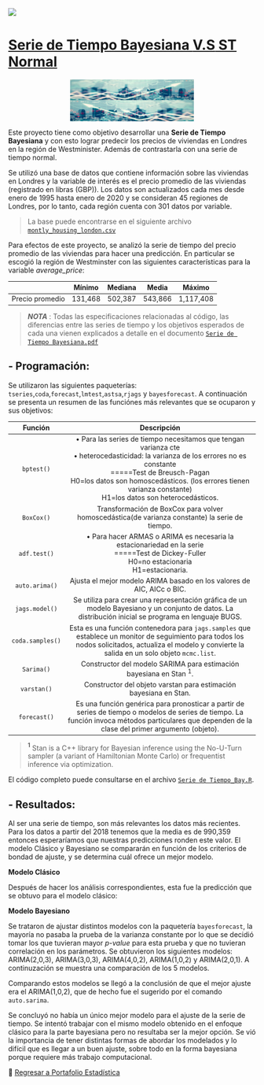  <a href="https://www.linkedin.com/in/melissamirandap/">
 <img src="https://img.shields.io/badge/Linked-in-blue">

# [Serie de Tiempo Bayesiana   **V.S**   ST Normal](https://github.com/MMiranda777/Estadistica/tree/main/Bayesiana)
<img src="Media/bay1.png" width="50%" style="display: block; margin: auto;" /><img src="Media/bay2.png" width="50%" style="display: block; margin: auto;" />

Este proyecto tiene como objetivo desarrollar una **Serie de Tiempo Bayesiana** y con esto lograr predecir los precios de viviendas en Londres en la región de Westminister. Además de contrastarla con una serie de tiempo normal.

Se utilizó una base de datos que contiene información sobre las viviendas en Londres y la variable de interés es el precio promedio de las viviendas (registrado en libras (GBP)). Los datos son actualizados cada mes desde enero de 1995 hasta enero de 2020 y se consideran 45 regiones de Londres, por lo tanto, cada región cuenta con 301 datos por variable.

> La base puede encontrarse en el siguiente archivo [`montly_housing_london.csv`](https://github.com/MMiranda777/Estadistica/blob/main/Bayesiana/housing_in_london_monthly_variables.csv)

Para efectos de este proyecto, se analizó la serie de tiempo del precio promedio de las viviendas para hacer una predicción. En particular se escogió la región de Westminster con las siguientes características para la variable _average_price_:

|                 |  Mínimo | Mediana |  Media  |   Máximo  |
|:---------------:|:-------:|:-------:|:-------:|:---------:|
| Precio promedio | 131,468 | 502,387 | 543,866 | 1,117,408 |

> _**NOTA**_ : Todas las especificaciones relacionadas al código, las diferencias entre las series de tiempo y los objetivos esperados de cada una vienen explicados a detalle en el documento [`Serie de Tiempo Bayesiana.pdf`](https://github.com/MMiranda777/Estadistica/blob/main/Bayesiana/Serie%20de%20Tiempo%20Bayesiana.pdf)

## - Programación:
Se utilizaron las siguientes paqueterías: `tseries`,`coda`,`forecast`,`lmtest`,`astsa`,`rjags` y `bayesforecast`.
A continuación se presenta un resumen de las funciónes más relevantes que se ocuparon y sus objetivos:

|      Función     |       Descripción                                                    |
|:----------------:|:--------------------------------------------------------------------:|
|    `bptest()`    |• Para las series de tiempo necesitamos que tengan varianza cte <br> • heterocedasticidad: la varianza de los errores no es constante <br> =====Test de Breusch-Pagan <br> H0=los datos son homoscedásticos. (los errores tienen varianza constante) <br> H1=los datos son heterocedásticos.|
|    `BoxCox()`    |Transformación de BoxCox para volver homoscedástica(de varianza constante) la serie de tiempo.|
|   `adf.test()`   |• Para hacer ARMAS o ARIMA es necesaria la estacionariedad en la serie <br> =====Test de Dickey-Fuller <br> H0=no estacionaria <br> H1=estacionaria.|
|  `auto.arima()`  |Ajusta el mejor modelo ARIMA basado en los valores de AIC,  AICc o BIC.|
|  `jags.model()`  |Se utiliza para crear una representación gráfica de un modelo Bayesiano y un conjunto de datos. La distribución inicial se programa en lenguaje BUGS.|
| `coda.samples()` |Esta es una función contenedora para `jags.samples` que establece un monitor de seguimiento para todos los nodos solicitados, actualiza el modelo y convierte la salida en un solo objeto `mcmc.list`.|
|    `Sarima()`   |Constructor del modelo SARIMA para estimación bayesiana en Stan <sup>1</sup>.|
|   `varstan()`   |Constructor del objeto varstan para estimación bayesiana en Stan.|
|   `forecast()`  |Es una función genérica para pronosticar a partir de series de tiempo o modelos de series de tiempo. La función invoca métodos particulares que dependen de la clase del primer argumento (objeto).|
> **<sup>1</sup>** Stan is a C++ library for Bayesian inference using the No-U-Turn sampler (a variant of Hamiltonian Monte Carlo) or frequentist inference via optimization.

El código completo puede consultarse en el archivo [`Serie de Tiempo_Bay.R`](https://github.com/MMiranda777/Estadistica/blob/main/Bayesiana/Serie%20de%20Tiempo_Bay.r).

## - Resultados:
Al ser una serie de tiempo, son más relevantes los datos más recientes. Para los datos a partir del 2018 tenemos que la media es de 990,359 entonces esperaríamos que nuestras predicciones ronden este valor. El modelo Clásico y Bayesiano se compararán en función de los criterios de bondad de ajuste, y se determina cuál ofrece un mejor modelo.

**Modelo Clásico**

Después de hacer los análisis correspondientes, esta fue la predicción que se obtuvo para el modelo clásico:

**Modelo Bayesiano**

Se trataron de ajustar distintos modelos con la paquetería `bayesforecast`, la mayoría no pasaba la prueba de la varianza constante por lo que se decidió tomar los que tuvieran mayor _p-value_ para esta prueba y que no tuvieran correlación en los parámetros. Se obtuvieron los siguientes modelos: ARIMA(2,0,3), ARIMA(3,0,3), ARIMA(4,0,2), ARIMA(1,0,2) y ARIMA(2,0,1). A continuzación se muestra una comparación de los 5 modelos.



Comparando estos modelos se llegó a la conclusión de que el mejor ajuste era el ARIMA(1,0,2), que de hecho fue el sugerido por el comando `auto.sarima`.

Se concluyó no había un único mejor modelo para el ajuste de la serie de tiempo. Se intentó trabajar con el mismo modelo obtenido en el enfoque clásico para la parte bayesiana pero no resultaba ser la mejor opción. Se vió la importancia de tener distintas formas de abordar los modelados y lo difícil que es llegar a un buen ajuste, sobre todo en la forma bayesiana porque requiere más trabajo computacional.



:blue_book: [Regresar a Portafolio Estadística](https://github.com/MMiranda777/Estadistica)
